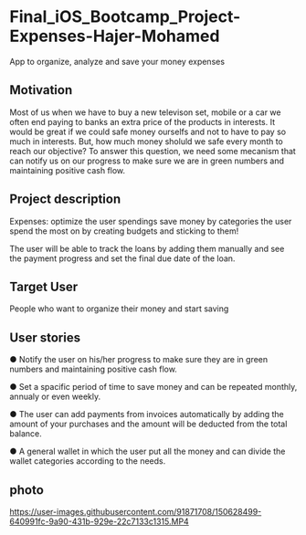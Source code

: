 # Final_iOS_Bootcamp_Project-Expenses-Hajer-Mohamed
App to organize, analyze and save your money expenses

## Motivation
Most of us when we have to buy a new televison set, mobile or a car we often end paying to banks an extra price of the products in interests.
It would be great if we could safe money ourselfs and not to have to pay so much in interests.
But, how much money sholuld we safe every month to reach our objective? 
To answer this question, we need some mecanism that can notify us on our progress to make sure we are in green numbers and maintaining positive cash flow.


## Project description
Expenses: optimize the user spendings save money by categories the user spend the most on by creating budgets 
and sticking to them!

The user will be able to track the loans by adding them manually and see the payment progress and set the final due date of the loan.

## Target User
People who want to organize their money and start saving


## User stories

●  Notify the user on his/her progress to make sure they are in green numbers and maintaining positive cash flow.

●  Set a spacific period of time to save money and can be repeated monthly, annualy or even weekly.

● The user can add payments from invoices automatically by adding the amount of your purchases and the amount will be deducted from the total balance.

●  A general wallet in which the user put all the money and can divide the wallet categories according to the needs.

## photo


https://user-images.githubusercontent.com/91871708/150628499-640991fc-9a90-431b-929e-22c7133c1315.MP4

